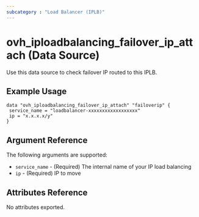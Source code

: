 ```yaml
---
subcategory : "Load Balancer (IPLB)"
---
```


# ovh_iploadbalancing_failover_ip_attach (Data Source)

Use this data source to check failover IP routed to this IPLB.

## Example Usage

```hcl
data "ovh_iploadbalancing_failover_ip_attach" "failoverip" {
 service_name = "loadbalancer-xxxxxxxxxxxxxxxxxx"
 ip = "x.x.x.x/y"
}
```

## Argument Reference

The following arguments are supported:

* `service_name` - (Required) The internal name of your IP load balancing
* `ip` - (Required) IP to move

## Attributes Reference

No attributes exported.
